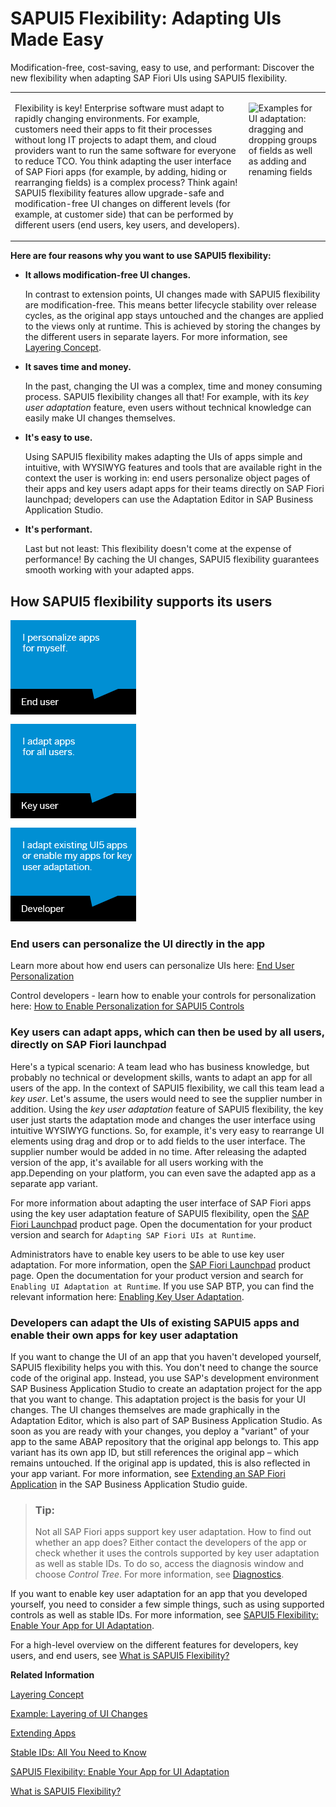 <!-- loioa8e55aa2f8bc4127923b20685a6d1621 -->

# SAPUI5 Flexibility: Adapting UIs Made Easy

Modification-free, cost-saving, easy to use, and performant: Discover the new flexibility when adapting SAP Fiori UIs using SAPUI5 flexibility.


<table>
<tr>
<td valign="top">

Flexibility is key! Enterprise software must adapt to rapidly changing environments. For example, customers need their apps to fit their processes without long IT projects to adapt them, and cloud providers want to run the same software for everyone to reduce TCO. You think adapting the user interface of SAP Fiori apps \(for example, by adding, hiding or rearranging fields\) is a complex process? Think again! SAPUI5 flexibility features allow upgrade-safe and modification-free UI changes on different levels \(for example, at customer side\) that can be performed by different users \(end users, key users, and developers\).

</td>
<td valign="top">

![Examples for UI adaptation: dragging and dropping groups of fields as well as adding and renaming fields](images/SAPUI5_Flexibility_Services_-_RTA_3e54c0d.gif)

</td>
</tr>
</table>

**Here are four reasons why you want to use SAPUI5 flexibility:**

-   **It allows modification-free UI changes.**

    In contrast to extension points, UI changes made with SAPUI5 flexibility are modification-free. This means better lifecycle stability over release cycles, as the original app stays untouched and the changes are applied to the views only at runtime. This is achieved by storing the changes by the different users in separate layers. For more information, see [Layering Concept](layering-concept-9e63057.md).

-   **It saves time and money.**

    In the past, changing the UI was a complex, time and money consuming process. SAPUI5 flexibility changes all that! For example, with its *key user adaptation* feature, even users without technical knowledge can easily make UI changes themselves.

-   **It's easy to use.**

    Using SAPUI5 flexibility makes adapting the UIs of apps simple and intuitive, with WYSIWYG features and tools that are available right in the context the user is working in: end users personalize object pages of their apps and key users adapt apps for their teams directly on SAP Fiori launchpad; developers can use the Adaptation Editor in SAP Business Application Studio.

-   **It's performant.**

    Last but not least: This flexibility doesn't come at the expense of performance! By caching the UI changes, SAPUI5 flexibility guarantees smooth working with your adapted apps.




<a name="loioa8e55aa2f8bc4127923b20685a6d1621__section_dsg_bx1_p1b"/>

## How SAPUI5 flexibility supports its users

![](images/SAPUI5_Flexibility_Services_-_Users_49cad3d.png)



### End users can personalize the UI directly in the app

Learn more about how end users can personalize UIs here: [End User Personalization](https://help.sap.com/docs/UI5_FLEXIBILITY/11ee45373e254b7e9c959d8763d0af23/20b7fbd1d33644819c58c4c98670dcfb.html) 

Control developers - learn how to enable your controls for personalization here: [How to Enable Personalization for SAPUI5 Controls](../09_Developing_Controls/how-to-enable-personalization-for-sapui5-controls-5f215c1.md) 



### Key users can adapt apps, which can then be used by all users, directly on SAP Fiori launchpad

Here's a typical scenario: A team lead who has business knowledge, but probably no technical or development skills, wants to adapt an app for all users of the app. In the context of SAPUI5 flexibility, we call this team lead a *key user*. Let's assume, the users would need to see the supplier number in addition. Using the *key user adaptation* feature of SAPUI5 flexibility, the key user just starts the adaptation mode and changes the user interface using intuitive WYSIWYG functions. So, for example, it's very easy to rearrange UI elements using drag and drop or to add fields to the user interface. The supplier number would be added in no time. After releasing the adapted version of the app, it's available for all users working with the app.Depending on your platform, you can even save the adapted app as a separate app variant.

For more information about adapting the user interface of SAP Fiori apps using the key user adaptation feature of SAPUI5 flexibility, open the [SAP Fiori Launchpad](https://help.sap.com/viewer/product/SAP_FIORI_LAUNCHPAD/EXTERNAL/en-US) product page. Open the documentation for your product version and search for `Adapting SAP Fiori UIs at Runtime`.

Administrators have to enable key users to be able to use key user adaptation. For more information, open the [SAP Fiori Launchpad](https://help.sap.com/viewer/product/SAP_FIORI_LAUNCHPAD/EXTERNAL/en-US) product page. Open the documentation for your product version and search for `Enabling UI Adaptation at Runtime`. If you use SAP BTP, you can find the relevant information here: [Enabling Key User Adaptation](https://help.sap.com/viewer/8422cb487c2146999a2a7dab9cc85cf7/Cloud/en-US/f7f671f6c26348d7a662c2c3d120202d.html).



### Developers can adapt the UIs of existing SAPUI5 apps and enable their own apps for key user adaptation

If you want to change the UI of an app that you haven't developed yourself, SAPUI5 flexibility helps you with this. You don't need to change the source code of the original app. Instead, you use SAP's development environment SAP Business Application Studio to create an adaptation project for the app that you want to change. This adaptation project is the basis for your UI changes. The UI changes themselves are made graphically in the Adaptation Editor, which is also part of SAP Business Application Studio. As soon as you are ready with your changes, you deploy a "variant" of your app to the same ABAP repository that the original app belongs to. This app variant has its own app ID, but still references the original app – which remains untouched. If the original app is updated, this is also reflected in your app variant. For more information, see [Extending an SAP Fiori Application](https://help.sap.com/viewer/584e0bcbfd4a4aff91c815cefa0bce2d/Cloud/en-US/ada9567b767941aba8d49fdb4fdedea7.html) in the SAP Business Application Studio guide.

> ### Tip:  
> Not all SAP Fiori apps support key user adaptation. How to find out whether an app does? Either contact the developers of the app or check whether it uses the controls supported by key user adaptation as well as stable IDs. To do so, access the diagnosis window and choose *Control Tree*. For more information, see [Diagnostics](diagnostics-6ec18e8.md#loio6ec18e80b0ce47f290bc2645b0cc86e6).

If you want to enable key user adaptation for an app that you developed yourself, you need to consider a few simple things, such as using supported controls as well as stable IDs. For more information, see [SAPUI5 Flexibility: Enable Your App for UI Adaptation](../05_Developing_Apps/sapui5-flexibility-enable-your-app-for-ui-adaptation-f1430c0.md).

For a high-level overview on the different features for developers, key users, and end users, see [What is SAPUI5 Flexibility?](https://help.sap.com/viewer/UI5_Flex)

**Related Information**  


[Layering Concept](layering-concept-9e63057.md "SAPUI5 flexibility uses a consistent layering concept to store the UI changes as semantic delta information. This layering concept applies consistently to all users of SAPUI5 flexibility (end users, key users, and developers).")

[Example: Layering of UI Changes](example-layering-of-ui-changes-17d2d4e.md "Here's an example of how the layering of UI changes based on SAPUI5 flexibility works.")

[Extending Apps](../08_Extending_SAPUI5_Applications/extending-apps-a264a9a.md "You can adapt an SAPUI5 app to your specific requirements. For example, you can adapt or replace views, extend or replace controllers, or change language-specific texts.")

[Stable IDs: All You Need to Know](../05_Developing_Apps/stable-ids-all-you-need-to-know-f51dbb7.md "Stable IDs are IDs for controls, elements, or components that you set yourself in the respective id property or attribute as opposed to IDs that are generated by SAPUI5. Stable means that the IDs are concatenated with the application component ID and do not have any auto-generated parts.")

[SAPUI5 Flexibility: Enable Your App for UI Adaptation](../05_Developing_Apps/sapui5-flexibility-enable-your-app-for-ui-adaptation-f1430c0.md "Here's what you have to consider when developing apps that support UI adaptation.")

[What is SAPUI5 Flexibility?](https://help.sap.com/viewer/UI5_Flex)

